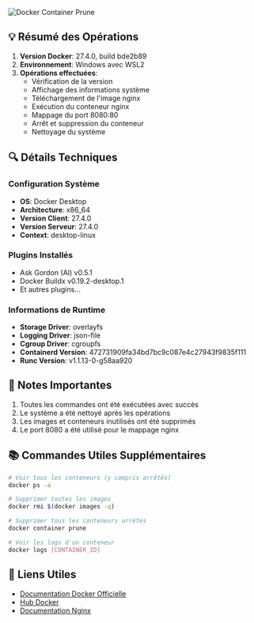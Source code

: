 ![Docker Container Prune](screenshot10.png)

## 💡 Résumé des Opérations

1. **Version Docker**: 27.4.0, build bde2b89
2. **Environnement**: Windows avec WSL2
3. **Opérations effectuées**:
   - Vérification de la version
   - Affichage des informations système
   - Téléchargement de l'image nginx
   - Exécution du conteneur nginx
   - Mappage du port 8080:80
   - Arrêt et suppression du conteneur
   - Nettoyage du système

## 🔍 Détails Techniques

### Configuration Système
- **OS**: Docker Desktop
- **Architecture**: x86_64
- **Version Client**: 27.4.0
- **Version Serveur**: 27.4.0
- **Context**: desktop-linux

### Plugins Installés
- Ask Gordon (AI) v0.5.1
- Docker Buildx v0.19.2-desktop.1
- Et autres plugins...

### Informations de Runtime
- **Storage Driver**: overlayfs
- **Logging Driver**: json-file
- **Cgroup Driver**: cgroupfs
- **Containerd Version**: 472731909fa34bd7bc9c087e4c27943f9835f111
- **Runc Version**: v1.1.13-0-g58aa920

## 🚨 Notes Importantes
1. Toutes les commandes ont été exécutées avec succès
2. Le système a été nettoyé après les opérations
3. Les images et conteneurs inutilisés ont été supprimés
4. Le port 8080 a été utilisé pour le mappage nginx

## 📚 Commandes Utiles Supplémentaires
```bash
# Voir tous les conteneurs (y compris arrêtés)
docker ps -a

# Supprimer toutes les images
docker rmi $(docker images -q)

# Supprimer tous les conteneurs arrêtés
docker container prune

# Voir les logs d'un conteneur
docker logs [CONTAINER_ID]
```

## 🔗 Liens Utiles
- [Documentation Docker Officielle](https://docs.docker.com/)
- [Hub Docker](https://hub.docker.com/)
- [Documentation Nginx](https://hub.docker.com/_/nginx)
